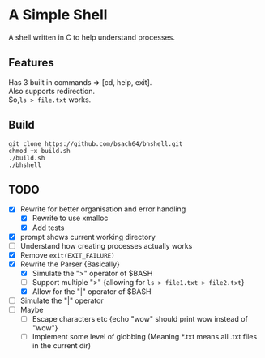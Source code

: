 # A Simple Shell
A shell written in C to help understand processes.

## Features
Has 3 built in commands => [cd, help, exit].\
Also supports redirection.\
So,`ls > file.txt` works.

## Build
`git clone https://github.com/bsach64/bhshell.git`\
`chmod +x build.sh`\
`./build.sh`\
`./bhshell`

## TODO
- [x] Rewrite for better organisation and error handling
    - [x] Rewrite to use xmalloc
    - [x] Add tests
- [x] prompt shows current working directory
- [ ] Understand how creating processes actually works
- [x] Remove `exit(EXIT_FAILURE)`
- [x] Rewrite the Parser {Basically}
    - [x] Simulate the ">" operator of $BASH
    - [ ] Support multiple ">" {allowing for `ls > file1.txt > file2.txt`}
    - [x] Allow for the "|" operator of $BASH
- [ ] Simulate the "|" operator
- [ ] Maybe
    - [ ] Escape characters etc {echo "wow" should print wow instead of "wow"}
    - [ ] Implement some level of globbing (Meaning *.txt means all .txt files in the current dir)
